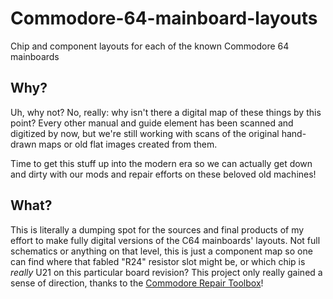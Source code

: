 # Commodore-64-mainboard-layouts

Chip and component layouts for each of the known Commodore 64 mainboards

## Why?

Uh, why not? No, really: why isn't there a digital map of these things by this point? Every other manual and guide element has been scanned and digitized by now, but we're still working with scans of the original hand-drawn maps or old flat images created from them.

Time to get this stuff up into the modern era so we can actually get down and dirty with our mods and repair efforts on these beloved old machines!

## What?

This is literally a dumping spot for the sources and final products of my effort to make fully digital versions of the C64 mainboards' layouts.  Not full schematics or anything on that level, this is just a component map so one can find where that fabled "R24" resistor slot might be, or which chip is _really_ U21 on this particular board revision?
This project only really gained a sense of direction, thanks to the [Commodore Repair Toolbox](https://github.com/HovKlan-DH/Commodore-Repair-Toolbox)!  
